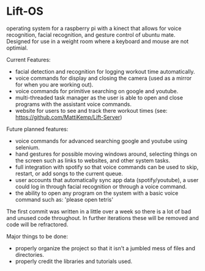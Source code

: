 # Lift-OS
operating system for a raspberry pi with a kinect that allows for voice recognition, facial recognition, and gesture control of ubuntu mate. Designed for use in a weight room where a keyboard and mouse are not optimial.

Current Features:
- facial detection and recognition for logging workout time automatically.
- voice commands for display and closing the camera (used as a mirror for when you are working out).
- voice commands for primitive searching on google and youtube.
- multi-threaded task manager as the user is able to open and close programs with the assistant voice commands.
- website for users to see and track there workout times (see: https://github.com/MattiKemp/Lift-Server)

Future planned features:
- voice commands for advanced searching google and youtube using selenium.
- hand gestures for possible moving windows around, selecting things on the screen such as links to websites, and other system tasks.
- full integration with spotify so that voice commands can be used to skip, restart, or add songs to the current queue.
- user accounts that automatically sync app data (spotify/youtube), a user could log in through facial recognition or through a voice command.
- the ability to open any program on the system with a basic voice command such as: 'please open tetris'

The first commit was written in a little over a week so there is a lot of bad and unused code throughout.
In further iterations these will be removed and code will be refractored.

Major things to be done:
- properly organize the project so that it isn't a jumbled mess of files and directories.
- properly credit the libraries and tutorials used.

